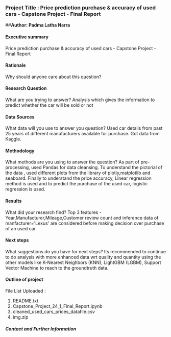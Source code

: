 ### Project Title : Price prediction purchase & accuracy of used cars - Capstone Project - Final Report
##**Author: Padma Latha Narra**

#### Executive summary
Price prediction purchase & accuracy of used cars - Capstone Project - Final Report

#### Rationale
Why should anyone care about this question?

#### Research Question
What are you trying to answer?
Analysis which gives the information to predict whether the car will be sold or not

#### Data Sources
What data will you use to answer you question?
Used car details from past 25 years of different manufacturers available for purchase. Got data from Kaggle.

#### Methodology
What methods are you using to answer the question?
As part of pre-processing, used Pandas for data cleansing.
To understand the pictorial of the data , used different plots from the library of plotly,matplotlib and seaboard. Finally to understand the price accuracy, Linear regression method is used and to predict the purchase of the used car, logistic regression is used.

#### Results
What did your research find?
Top 3 features - Year,Manufacturer,Mileage,Customer review count and inference data of manfacturer='Lexus' are considered before making decision over purchase of an used car.

#### Next steps
What suggestions do you have for next steps?
Its recommended to continue to do analysis with more enhanced data wrt quality and quantity using the other models like K-Nearest Neighbors (KNN), LightGBM (LGBM), Support Vector Machine to reach to the groundtruth data.

#### Outline of project

File List Uploaded : 
1. README.txt 
2. Capstone_Project_24_1_Final_Report.ipynb
3. cleaned_used_cars_prices_datafile.csv
4. img.zip



##### Contact and Further Information
